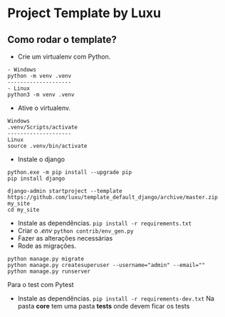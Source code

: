 # Project Template by Luxu

## Como rodar o template?
* Crie um virtualenv com Python.
```
- Windows
python -m venv .venv
--------------------
- Linux
python3 -m venv .venv
```
* Ative o virtualenv.
```
Windows
.venv/Scripts/activate
--------------------
Linux
source .venv/bin/activate
```
* Instale o django
```
python.exe -m pip install --upgrade pip
pip install django

django-admin startproject --template https://github.com/luxu/template_default_django/archive/master.zip my_site
cd my_site
```
* Instale as dependências.
``
pip install -r requirements.txt
``
* Criar o *.env*
``python contrib/env_gen.py``
* Fazer as alterações necessárias
* Rode as migrações.
```
python manage.py migrate
python manage.py createsuperuser --username="admin" --email=""
python manage.py runserver
```

Para o test com Pytest
* Instale as dependências.
``
pip install -r requirements-dev.txt
``
Na pasta **core** tem uma pasta **tests** onde devem ficar os tests